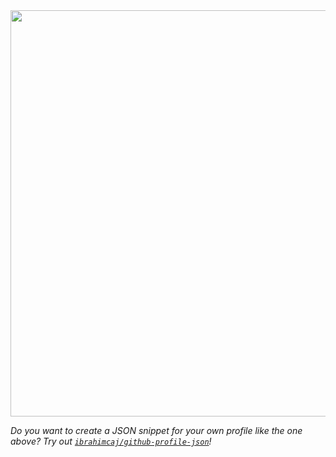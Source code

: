 <a href="https://github.com/ibrahimcaj/github-profile-json">
  <img width="650px" src="https://github-profile-json.vercel.app/?indent=4&theme=rainbow&background=false&viewboxWidth=500&viewboxHeight=210&object={%20%22firstName%22:%20%22ibrahim%22,%20%22age%22:%2018,%20%22email%22:%20%22ibrahimcajlakovic1@gmail.com%22,%20%22skills%22:%20[%20%22backend%22,%20%22react%22,%20%22flutter%22,%20%22mongodb%22%20],%20%22hobbies%22:%20[%20%22design%22,%20%22electronics%22%20]%20}" />
</a>

*Do you want to create a JSON snippet for your own profile like the one above? Try out <a href="https://github.com/ibrahimcaj/github-profile-json"><code>ibrahimcaj/github-profile-json</code></a>!*
